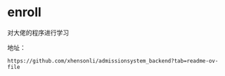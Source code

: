 # enroll

对大佬的程序进行学习

地址：

```
https://github.com/xhensonli/admissionsystem_backend?tab=readme-ov-file
```

